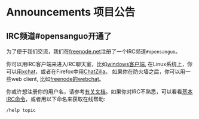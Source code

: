 

# Announcements 项目公告 #

## IRC频道#opensanguo开通了 ##

为了便于我们交流，我们在[freenode.net](http://freenode.net)注册了一个IRC频道`#opensanguo`。

你可以用IRC客户端来进入IRC聊天室，比如[windows客户端](http://www.ircreviews.org/clients/platforms-windows.html), 在Linux系统上，你可以用[xchat](http://xchat.org/)，或者在Firefox中用[ChatZilla](https://addons.mozilla.org/en-US/firefox/addon/16)。 如果你在防火墙之后，你可以用一些web client, 比如[freenode的webchat](http://webchat.freenode.net/)。

你或许想注册你的用户名，请参考[有关文档](http://freenode.net/faq.shtml#nicksetup)。如果你对IRC不熟悉，可以看看[基本IRC命令](http://wiki.ubuntu.org.cn/index.php?title=IRC%E5%9F%BA%E6%9C%AC%E5%91%BD%E4%BB%A4%E8%AF%B4%E6%98%8E&variant=zh-hant)，或者用以下命名来获取在线帮助:

```
/help topic
```